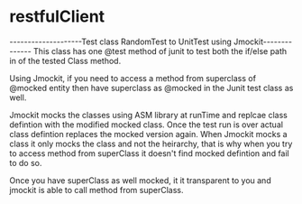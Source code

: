 # restfulClient

--------------------Test class RandomTest to UnitTest using Jmockit--------------
This class has one @test method of junit to test both the if/else path in of the tested Class method.

Using Jmockit, if you need to access a method from superclass of @mocked entity then have superclass as @mocked in the Junit test class as well.

Jmockit mocks the classes using ASM library at runTime and replcae class defintion with the modified mocked class. Once the test run is over actual class defintion replaces the mocked version again. When Jmockit mocks a class it only mocks the class and not the heirarchy, that is why when you try to access method from superClass it doesn't find mocked defintion and fail to do so.

Once you have superClass as well mocked, it it transparent to you and jmockit is able to call method from superClass.



